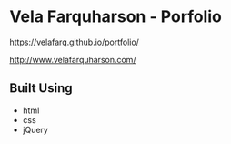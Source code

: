 # Vela Farquharson - Porfolio

https://velafarq.github.io/portfolio/

http://www.velafarquharson.com/

## Built Using

- html
- css
- jQuery
